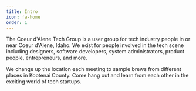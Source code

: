 ```yaml
---
title: Intro
icon: fa-home
order: 1
---
```


The Coeur d'Alene Tech Group is a user group for tech industry people in or near
Coeur d'Alene, Idaho. We exist for people involved in the tech scene including
designers, software developers, system administrators, product people,
entrepreneurs, and more.

We change up the location each meeting to sample brews from different places in
Kootenai County. Come hang out and learn from each other in the exciting world
of tech startups.

